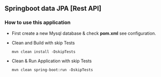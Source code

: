 ## Springboot data JPA [Rest API]

### How to use this application

- First create a new Mysql database & check **pom.xml** see configuration.
- Clean and Build with skip Tests

    `mvn clean install -DskipTests`

- Clean & Run Application with skip Tests

    `mvn clean spring-boot:run -DskipTests`
